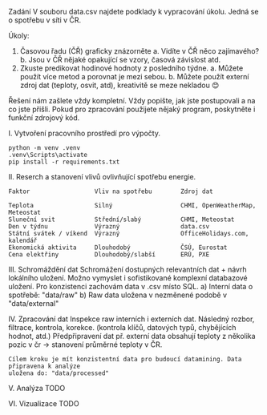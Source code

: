 Zadání
V souboru data.csv najdete podklady k vypracování úkolu. Jedná se o spotřebu v síti v ČR.

Úkoly:
1.	Časovou řadu (ČŘ) graficky znázorněte
    a.	Vidíte v ČŘ něco zajímavého? 
    b.	Jsou v ČŘ nějaké opakující se vzory, časová závislost atd. 
2.	Zkuste predikovat hodinové hodnoty z posledního týdne. 
    a.	Můžete použít více metod a porovnat je mezi sebou. 
    b.	Můžete použít externí zdroj dat (teploty, osvit, atd), kreativitě se meze nekladou 😊

Řešení nám zašlete vždy kompletní. Vždy popište, jak jste postupovali a na co jste přišli. Pokud pro zpracování použijete nějaký program, poskytněte i funkční zdrojový kód. 


I. Vytvoření pracovního prostředí pro výpočty.

    python -m venv .venv    
    .venv\Scripts\activate
    pip install -r requirements.txt

II. Reserch a stanovení vlivů ovlivňující spotřebu energie.

    Faktor	                Vliv na spotřebu	    Zdroj dat

    Teplota	                Silný	                CHMI, OpenWeatherMap, Meteostat
    Sluneční svit	        Střední/slabý	        CHMI, Meteostat
    Den v týdnu	            Výrazný	                data.csv
    Státní svátek / víkend	Výrazný	                OfficeHolidays.com, kalendář
    Ekonomická aktivita	    Dlouhodobý	            ČSÚ, Eurostat
    Cena elektřiny	        Dlouhodobý/slabší	    ERÚ, PXE

III. Schromáždění dat
    Schromážení dostupných relevantních dat + návrh lokálního uložení. Možno vymyslet i sofistikované komplexní databazové uložení. Pro konzistenci zachovám data v .csv místo SQL.
    a) Interní data o spotřebě: "data/raw"
    b) Raw data uložena v nezměnené podobě v "data/external"
    

IV. Zpracování dat
    Inspekce raw interních i externích dat. Následný rozbor, filtrace, kontrola, korekce.
    (kontrola klíčů, datových typů, chybějících hodnot, atd.) Předpřipravení dat př. externí 
    data obsahují teploty z několika pozic v čr -> stanovení průměrné teploty v ČR.

    Cílem kroku je mít konzistentní data pro budoucí datamining. Data připravena k analýze
    uložena do: "data/processed"


V. Analýza
    TODO

VI. Vizualizace
    TODO
